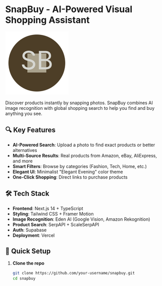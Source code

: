 # SnapBuy - AI-Powered Visual Shopping Assistant

![SnapBuy Demo](public/snapbuy-logo.svg)

Discover products instantly by snapping photos. SnapBuy combines AI image recognition with global shopping search to help you find and buy anything you see.

## 🔍 Key Features

- **AI-Powered Search**: Upload a photo to find exact products or better alternatives
- **Multi-Source Results**: Real products from Amazon, eBay, AliExpress, and more
- **Smart Filters**: Browse by categories (Fashion, Tech, Home, etc.)
- **Elegant UI**: Minimalist "Elegant Evening" color theme
- **One-Click Shopping**: Direct links to purchase products

## 🛠️ Tech Stack

- **Frontend**: Next.js 14 + TypeScript
- **Styling**: Tailwind CSS + Framer Motion
- **Image Recognition**: Eden AI (Google Vision, Amazon Rekognition)
- **Product Search**: SerpAPI + ScaleSerpAPI
- **Auth**: Supabase
- **Deployment**: Vercel

## 🚀 Quick Setup

1. **Clone the repo**
   ```bash
   git clone https://github.com/your-username/snapbuy.git
   cd snapbuy

